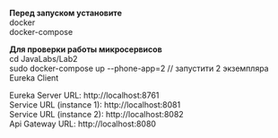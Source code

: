 **Перед запуском установите**  
docker  
docker-compose

**Для проверки работы микросервисов**  
cd JavaLabs/Lab2  
sudo docker-compose up --phone-app=2 // запустити 2 экземпляра Eureka Client

Eureka Server URL: http://localhost:8761  
Service URL (instance 1): http://localhost:8081  
Service URL (instance 2): http://localhost:8082  
Api Gateway URL: http://localhost:8080
